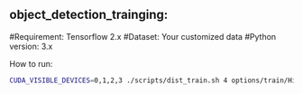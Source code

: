 ## object_detection_trainging: 

#Requirement: Tensorflow 2.x 
#Dataset: Your customized data 
#Python version: 3.x  

How to run:
```bash
CUDA_VISIBLE_DEVICES=0,1,2,3 ./scripts/dist_train.sh 4 options/train/HiRN/train_HiRN_REDS.yml
```
